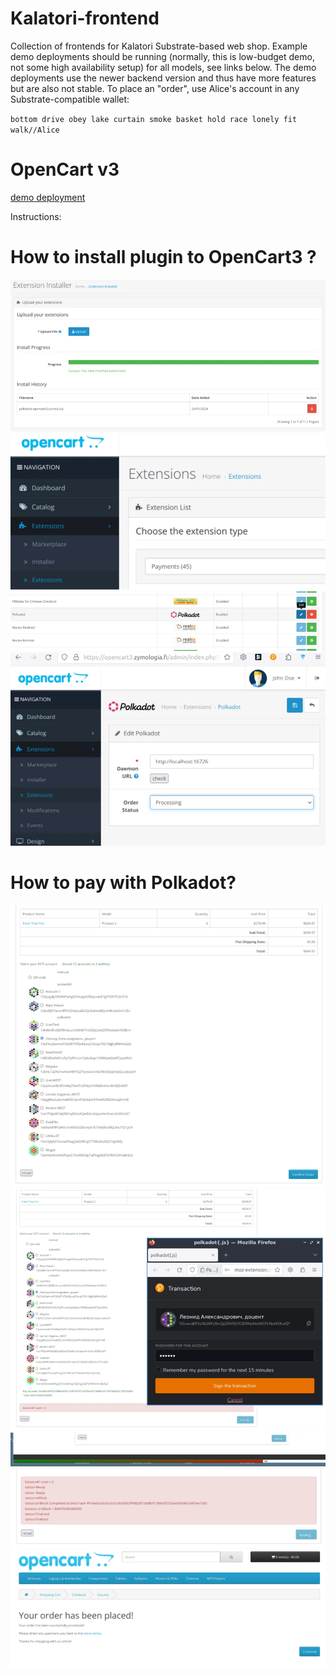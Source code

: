 # Kalatori-frontend
Collection of frontends for Kalatori Substrate-based web shop. Example demo deployments should be running (normally, this is low-budget demo, not some high availability setup) for all models, see links below. The demo deployments use the newer backend version and thus have more features but are also not stable. To place an "order", use Alice's account in any Substrate-compatible wallet:

`bottom drive obey lake curtain smoke basket hold race lonely fit walk//Alice`

# OpenCart v3

[demo deployment](https://opencart3.zymologia.fi)

Instructions:

# How to install plugin to OpenCart3 ?

![1. In /admin go to Extensions-Installer and Upload polkadot.opencart3.ocmod.zip](/images/01%20ADMIN%20go%20Extensions-Installer-Upload.webp)
![2. Go to  Extensions-Extensions, select Payments](/images/02%20ADMIN%20go%20Extensions-Payments.webp)
![3. Find Polkadot, press EDIT button](/images/03%20ADMIN%20go%20Polkadot-EDIT.webp)
![4. Check Settins, press SAVE. Done!](/images/04%20ADMIN%20settings%20press%20SAVE.webp)

# How to pay with Polkadot?

![1. Checkout, use method "Polkadot payment", select your wallet](/images/05%20Seelect_wallet.webp)
![2. Sign the transaction](/images/06%20Sign%20transaction.webp)
![3. Wait about 20-40 seconds, watch a prosess bar below screen](/images/07%20Processbar%2074%20percents.webp)
![4. Debug info: Finalized](/images/08%20Finalized%20debug%20info.webp)
![5. Done! Your order was placed!](/images/09%20Order%20placed.webp)

